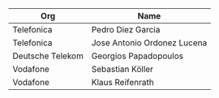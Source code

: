 | Org                    | Name                                                |
| -----------------------| ----------------------------------------------------|
| Telefonica             | Pedro Diez Garcia                                   |
| Telefonica             | Jose Antonio Ordonez Lucena                         |
| Deutsche Telekom       | Georgios Papadopoulos                               |
| Vodafone               | Sebastian Köller                                    |
| Vodafone               | Klaus Reifenrath                                    |

